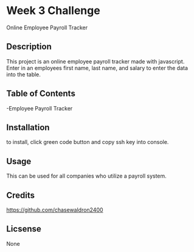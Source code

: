 # Week 3 Challenge
Online Employee Payroll Tracker


## Description

This project is an online employee payroll tracker made with javascript. Enter in an employees first name, last name, and salary to enter the data into the table.

## Table of Contents
-Employee Payroll Tracker

## Installation

to install, click green code button and copy ssh key into console.

## Usage

This can be used for all companies who utilize a payroll system.

## Credits

https://github.com/chasewaldron2400

## Licsense 

None
